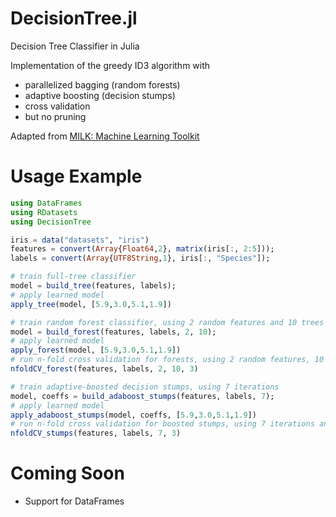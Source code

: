 DecisionTree.jl
========

Decision Tree Classifier in Julia

Implementation of the greedy ID3 algorithm with
* parallelized bagging (random forests)
* adaptive boosting (decision stumps)
* cross validation
* but no pruning

Adapted from [MILK: Machine Learning Toolkit](https://github.com/luispedro/milk)

# Usage Example
```julia
using DataFrames
using RDatasets
using DecisionTree

iris = data("datasets", "iris")
features = convert(Array{Float64,2}, matrix(iris[:, 2:5]));
labels = convert(Array{UTF8String,1}, iris[:, "Species"]);

# train full-tree classifier
model = build_tree(features, labels);
# apply learned model
apply_tree(model, [5.9,3.0,5.1,1.9])

# train random forest classifier, using 2 random features and 10 trees
model = build_forest(features, labels, 2, 10);
# apply learned model
apply_forest(model, [5.9,3.0,5.1,1.9])
# run n-fold cross validation for forests, using 2 random features, 10 trees and 3 folds
nfoldCV_forest(features, labels, 2, 10, 3)

# train adaptive-boosted decision stumps, using 7 iterations
model, coeffs = build_adaboost_stumps(features, labels, 7);
# apply learned model
apply_adaboost_stumps(model, coeffs, [5.9,3.0,5.1,1.9])
# run n-fold cross validation for boosted stumps, using 7 iterations and 3 folds
nfoldCV_stumps(features, labels, 7, 3)
```

# Coming Soon

* Support for DataFrames
